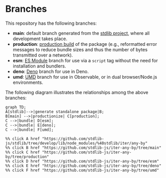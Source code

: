 <!--

@license Apache-2.0

Copyright (c) 2022 The Stdlib Authors.

Licensed under the Apache License, Version 2.0 (the "License");
you may not use this file except in compliance with the License.
You may obtain a copy of the License at

    http://www.apache.org/licenses/LICENSE-2.0

Unless required by applicable law or agreed to in writing, software
distributed under the License is distributed on an "AS IS" BASIS,
WITHOUT WARRANTIES OR CONDITIONS OF ANY KIND, either express or implied.
See the License for the specific language governing permissions and
limitations under the License.

-->

# Branches

This repository has the following branches:

-   **main**: default branch generated from the [stdlib project][stdlib-url], where all development takes place.
-   **production**: [production build][production-url] of the package (e.g., reformatted error messages to reduce bundle sizes and thus the number of bytes transmitted over a network).
-   **esm**: [ES Module][esm-url] branch for use via a `script` tag without the need for installation and bundlers.
-   **deno**: [Deno][deno-url] branch for use in Deno.
-   **umd**: [UMD][umd-url] branch for use in Observable, or in dual browser/Node.js environments.

The following diagram illustrates the relationships among the above branches:

```mermaid
graph TD;
A[stdlib]-->|generate standalone package|B;
B[main] -->|productionize| C[production];
C -->|bundle| D[esm];
C -->|bundle| E[deno];
C -->|bundle| F[umd];

%% click A href "https://github.com/stdlib-js/stdlib/tree/develop/lib/node_modules/%40stdlib/iter/any-by"
%% click B href "https://github.com/stdlib-js/iter-any-by/tree/main"
%% click C href "https://github.com/stdlib-js/iter-any-by/tree/production"
%% click D href "https://github.com/stdlib-js/iter-any-by/tree/esm"
%% click E href "https://github.com/stdlib-js/iter-any-by/tree/deno"
%% click F href "https://github.com/stdlib-js/iter-any-by/tree/umd"
```

[stdlib-url]: https://github.com/stdlib-js/stdlib/tree/develop/lib/node_modules/%40stdlib/iter/any-by
[production-url]: https://github.com/stdlib-js/iter-any-by/tree/production
[deno-url]: https://github.com/stdlib-js/iter-any-by/tree/deno
[umd-url]: https://github.com/stdlib-js/iter-any-by/tree/umd
[esm-url]: https://github.com/stdlib-js/iter-any-by/tree/esm